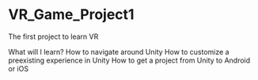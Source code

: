 # VR_Game_Project1
The first project to learn VR

What will I learn?
How to navigate around Unity
How to customize a preexisting experience in Unity
How to get a project from Unity to Android or iOS
